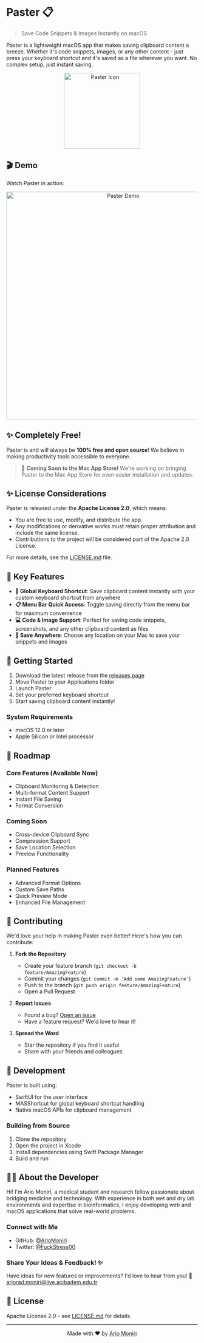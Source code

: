 # Paster 📋

> Save Code Snippets & Images Instantly on macOS

Paster is a lightweight macOS app that makes saving clipboard content a breeze. Whether it's code snippets, images, or any other content - just press your keyboard shortcut and it's saved as a file wherever you want. No complex setup, just instant saving.

<p align="center">
  <img src="https://raw.githubusercontent.com/ArioMoniri/Paster/4bc184bdf3735f9bf58ce12736cc87458434949d/Sleek%20Glossy%20macOS.png" alt="Paster Icon" width="200"/>
</p>

## 🎬 Demo

Watch Paster in action:

<p align="center">
  <img src="https://raw.githubusercontent.com/ArioMoniri/Paster/09482ebbdb24eddfcf9e8708ee742c8778f489c8/Screen%20Recording%20Jan%207%202025.gif" alt="Paster Demo" width="600"/>
</p>

## ✨ Completely Free!

Paster is and will always be **100% free and open source**! We believe in making productivity tools accessible to everyone.

> 🎉 **Coming Soon to the Mac App Store!** We're working on bringing Paster to the Mac App Store for even easier installation and updates.


## ✨ License Considerations

Paster is released under the **Apache License 2.0**, which means:
- You are free to use, modify, and distribute the app.
- Any modifications or derivative works must retain proper attribution and include the same license.
- Contributions to the project will be considered part of the Apache 2.0 License.

For more details, see the [LICENSE.md](LICENSE.md) file.

## 🚀 Key Features

- **🎯 Global Keyboard Shortcut**: Save clipboard content instantly with your custom keyboard shortcut from anywhere
- **📋 Menu Bar Quick Access**: Toggle saving directly from the menu bar for maximum convenience
- **💻 Code & Image Support**: Perfect for saving code snippets, screenshots, and any other clipboard content as files
- **📂 Save Anywhere**: Choose any location on your Mac to save your snippets and images

## 🎯 Getting Started

1. Download the latest release from the [releases page](https://github.com/ArioMoniri/Paster/releases)
2. Move Paster to your Applications folder
3. Launch Paster
4. Set your preferred keyboard shortcut
5. Start saving clipboard content instantly!

### System Requirements
- macOS 12.0 or later
- Apple Silicon or Intel processor

## 📝 Roadmap

### Core Features (Available Now)
- Clipboard Monitoring & Detection
- Multi-format Content Support
- Instant File Saving
- Format Conversion

### Coming Soon
- Cross-device Clipboard Sync
- Compression Support
- Save Location Selection
- Preview Functionality

### Planned Features
- Advanced Format Options
- Custom Save Paths
- Quick Preview Mode
- Enhanced File Management

## 🤝 Contributing

We'd love your help in making Paster even better! Here's how you can contribute:

1. **Fork the Repository**
   - Create your feature branch (`git checkout -b feature/AmazingFeature`)
   - Commit your changes (`git commit -m 'Add some AmazingFeature'`)
   - Push to the branch (`git push origin feature/AmazingFeature`)
   - Open a Pull Request

2. **Report Issues**
   - Found a bug? [Open an issue](https://github.com/ArioMoniri/Paster/issues)
   - Have a feature request? We'd love to hear it!

3. **Spread the Word**
   - Star the repository if you find it useful
   - Share with your friends and colleagues

## 🔧 Development

Paster is built using:
- SwiftUI for the user interface
- MASShortcut for global keyboard shortcut handling
- Native macOS APIs for clipboard management

### Building from Source
1. Clone the repository
2. Open the project in Xcode
3. Install dependencies using Swift Package Manager
4. Build and run

## 👨‍💻 About the Developer

Hi! I'm Ario Moniri, a medical student and research fellow passionate about bridging medicine and technology. With experience in both wet and dry lab environments and expertise in bioinformatics, I enjoy developing web and macOS applications that solve real-world problems.

### Connect with Me
- GitHub: [@ArioMoniri](https://github.com/ArioMoniri)
- Twitter: [@FuckStress00](https://twitter.com/FuckStress00)

### Share Your Ideas & Feedback! ✨
Have ideas for new features or improvements? I'd love to hear from you!
📧 [ariorad.moniri@live.acibadem.edu.tr](mailto:ariorad.moniri@live.acibadem.edu.tr)

## 📄 License
Apache License 2.0 - see [LICENSE.md](LICENSE.md) for details.

---
<p align="center">
  Made with ❤️ by <a href="https://github.com/ArioMoniri">Ario Moniri</a>
</p>
